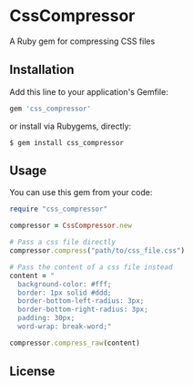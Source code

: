 # CssCompressor

A Ruby gem for compressing CSS files

## Installation

Add this line to your application's Gemfile:

```ruby
gem 'css_compressor'
```

or install via Rubygems, directly:

```shell
$ gem install css_compressor
```

## Usage

You can use this gem from your code:

```ruby
require "css_compressor"

compressor = CssCompressor.new

# Pass a css file directly
compressor.compress("path/to/css_file.css")

# Pass the content of a css file instead
content = "
  background-color: #fff;
  border: 1px solid #ddd;
  border-bottom-left-radius: 3px;
  border-bottom-right-radius: 3px;
  padding: 30px;
  word-wrap: break-word;"

compressor.compress_raw(content)
```

## License

[MIT]: https://github.com/rodrigoalvesvieira/css_compressor/blob/master/LICENSE.txt
